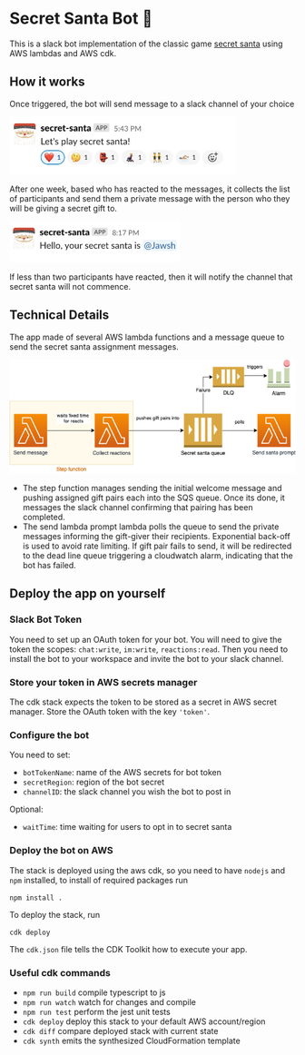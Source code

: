 # Secret Santa Bot 🎁

This is a slack bot implementation of the classic game
[secret santa](https://en.wikipedia.org/wiki/Secret_Santa) using AWS lambdas and AWS cdk.

## How it works

Once triggered, the bot will send message to a slack channel of your choice

<img src="/img/start_message.png" alt="Slack bot start message" width="400"/>

After one week, based who has reacted to the messages,
it collects the list of participants and send them a private message with the person who they will be giving a secret gift to.

<img src="/img/santa_message.png" alt="Slack bot start message" width="300"/>

If less than two participants have reacted, then it will notify the channel that secret santa will not commence.

## Technical Details
The app made of several AWS lambda functions and a message queue to send the secret santa assignment messages.

![Slack bot architecture](/img/diagram.png)

* The step function manages sending the initial welcome message and pushing assigned gift pairs each into the SQS queue.
Once its done, it messages the slack channel confirming that pairing has been completed.
* The send lambda prompt lambda polls the queue to send the private messages informing the gift-giver their recipients.
Exponential back-off is used to avoid rate limiting.
If gift pair fails to send, it will be redirected to the dead line queue triggering a cloudwatch alarm, 
indicating that the bot has failed.

## Deploy the app on yourself

### Slack Bot Token

You need to set up an OAuth token for your bot. You will need to give the token the scopes: `chat:write`, `im:write`, `reactions:read`.
Then you need to install the bot to your workspace and invite the bot to your slack channel.

### Store your token in AWS secrets manager

The cdk stack expects the token to be stored as a secret in AWS secret manager. Store the OAuth token with the key `'token'`.

### Configure the bot

You need to set:

* `botTokenName`: name of the AWS secrets for bot token
* `secretRegion`: region of the bot secret
* `channelID`: the slack channel you wish the bot to post in

Optional:
* `waitTime`: time waiting for users to opt in to secret santa

### Deploy the bot on AWS

The stack is deployed using the aws cdk, so you need to have `nodejs` and `npm` installed, to install of required packages run

```
npm install .
```

To deploy the stack, run

```
cdk deploy
```

The `cdk.json` file tells the CDK Toolkit how to execute your app.

### Useful cdk commands

 * `npm run build`   compile typescript to js
 * `npm run watch`   watch for changes and compile
 * `npm run test`    perform the jest unit tests
 * `cdk deploy`      deploy this stack to your default AWS account/region
 * `cdk diff`        compare deployed stack with current state
 * `cdk synth`       emits the synthesized CloudFormation template
